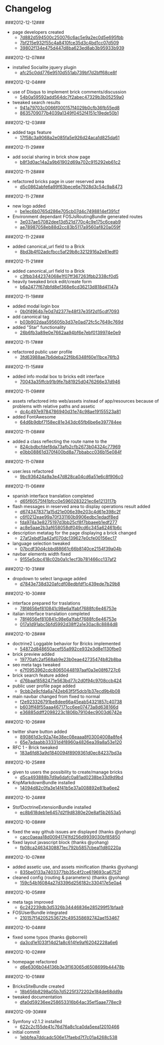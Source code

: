# Changelog

###2012-12-12###

- page developers created
    - [7d882d594500c250076c6ac5e9a2ec0d5e695fbb](https://github.com/inmarelibero/SymfonyBricks/commit/7d882d594500c250076c6ac5e9a2ec0d5e695fbb)
    - [7bf215e932f55c4a8410fce35d3c4bd1cc07d509](https://github.com/inmarelibero/SymfonyBricks/commit/7bf215e932f55c4a8410fce35d3c4bd1cc07d509)
    - [39802f134e475d447d8ba623ed8ab3b95933b939](https://github.com/inmarelibero/SymfonyBricks/commit/39802f134e475d447d8ba623ed8ab3b95933b939)

###2012-12-07###

- installed Socialite jquery plugin
    - [afc25c0dd776e9510d551ab739bf7d2bff68ce8f](https://github.com/inmarelibero/SymfonyBricks/commit/afc25c0dd776e9510d551ab739bf7d2bff68ce8f)

###2012-12-04###

- use of Disqus to implement brick comments/discussion
    - [54b0a59592add564dc7f2abec47329b3b05259a0](https://github.com/inmarelibero/SymfonyBricks/commit/54b0a59592add564dc7f2abec47329b3b05259a0)
- tweaked search results
    - [941a79703c0066f000157f4029b0cfb36fb55ed8](https://github.com/inmarelibero/SymfonyBricks/commit/941a79703c0066f000157f4029b0cfb36fb55ed8)
    - [8635709077b4039a1349f0452f4151c19ede50b1](https://github.com/inmarelibero/SymfonyBricks/commit/8635709077b4039a1349f0452f4151c19ede50b1)
    
###2012-12-03###

- added tags feature
    - [17f58c3a9068a2e085fa5e926d24aca1d825da61](https://github.com/inmarelibero/SymfonyBricks/commit/17f58c3a9068a2e085fa5e926d24aca1d825da61)
    
###2012-11-29###

- add social sharing in brick show page 
    - [b8f3d0ac14a2a9b61902d69a702c915292eb61c2](https://github.com/inmarelibero/SymfonyBricks/commit/b8f3d0ac14a2a9b61902d69a702c915292eb61c2)
    
###2012-11-28###

- refactored bricks page in user reserved area
    - [d5c0862abfe6a99f63bece6e7928d3c54c9a8473](https://github.com/inmarelibero/SymfonyBricks/commit/d5c0862abfe6a99f63bece6e7928d3c54c9a8473)

###2012-11-27###

- new logo added
    - [be1ec6b0765d286e705cb07d4c7498814ef391cf](https://github.com/inmarelibero/SymfonyBricks/commit/be1ec6b0765d286e705cb07d4c7498814ef391cf)
- Environment dependant FOSJsRoutingBundle generated routes
    - [3e037ae57082dee13d521d770c4c9e175c6ceab9](https://github.com/inmarelibero/SymfonyBricks/commit/3e037ae57082dee13d521d770c4c9e175c6ceab9)
    - [ae78987058eb88d2cc83b5117a9560af820a059f](https://github.com/inmarelibero/SymfonyBricks/commit/ae78987058eb88d2cc83b5117a9560af820a059f)    

###2012-11-22###

- added canonical_url field to a Brick
    - [8bd3b4f02adcfbcc5af29b8c3212916a2e81edf0](https://github.com/inmarelibero/SymfonyBricks/commit/8bd3b4f02adcfbcc5af29b8c3212916a2e81edf0)
    
###2012-11-21###

- added canonical_url field to a Brick
    - [c3fbb3442374068e1f07ff367263fbb2338cf0d5](https://github.com/inmarelibero/SymfonyBricks/commit/c3fbb3442374068e1f07ff367263fbb2338cf0d5)
- heavily tweaked brick edit/create form
    - [b6a2477f67dbfd8ef368e6cd36213d818d41147a](https://github.com/inmarelibero/SymfonyBricks/commit/b6a2477f67dbfd8ef368e6cd36213d818d41147a)
    
    
###2012-11-19###

- added modal login box
    - [0b0f4964b7e0d7d2377e48f37e35f2d15cdf7093](https://github.com/inmarelibero/SymfonyBricks/commit/0b0f4964b7e0d7d2377e48f37e35f2d15cdf7093)
- add canonical tag
    - [b03b902daa595605b3d37e0ad72fc5c7649c769d](https://github.com/inmarelibero/SymfonyBricks/commit/b03b902daa595605b3d37e0ad72fc5c7649c769d)
- added "Star" functionality
    - [26b6fb3a89e0e7662aa94bf6e7ebf0139974e0e9](https://github.com/inmarelibero/SymfonyBricks/commit/26b6fb3a89e0e7662aa94bf6e7ebf0139974e0e9)
    
###2012-11-17###

- refactored public user profile
    - [3fd63988ae7b6deba22f6b6348f60e11bce76fb3](https://github.com/inmarelibero/SymfonyBricks/commit/3fd63988ae7b6deba22f6b6348f60e11bce76fb3)
    
###2012-11-15###

- added info modal box to bricks edit interface
    - [70043a35ffcb91b9fe7b81925d0476266e37d946](https://github.com/inmarelibero/SymfonyBricks/commit/70043a35ffcb91b9fe7b81925d0476266e37d946)
    
###2012-11-09###

- assets refactored into web/assets instead of app/resources because of problems with relative paths and assetic
    - [dc4c497e9784786940d31e74c98ae19155523a81](https://github.com/inmarelibero/SymfonyBricks/commit/dc4c497e9784786940d31e74c98ae19155523a81)
- added FontAwesome
    - [64d6b9dbf7158ec81e343dc65fb6be6e397784ee](https://github.com/inmarelibero/SymfonyBricks/commit/64d6b9dbf7158ec81e343dc65fb6be6e397784ee)
    
###2012-11-08###

- added a class reflecting the route name to the <body>
    - [824cbdbcfdef8da73afb2cfb2673b04324c77969](https://github.com/inmarelibero/SymfonyBricks/commit/824cbdbcfdef8da73afb2cfb2673b04324c77969)
    - [e0bb08861d370f400bd8a77bbabcc036b15e084f](https://github.com/inmarelibero/SymfonyBricks/commit/e0bb08861d370f400bd8a77bbabcc036b15e084f)
    
###2012-11-07###

- user.less refactored
    - [9bc936424a9a3e47d828ca04cd6a51e6c8f906c0](https://github.com/inmarelibero/SymfonyBricks/commit/9bc936424a9a3e47d828ca04cd6a51e6c8f906c0)

###2012-11-06###

- spanish interface translation completed
    - [d65f60575f41bfcc0e5960283221ec6e1213117b](https://github.com/inmarelibero/SymfonyBricks/commit/d65f60575f41bfcc0e5960283221ec6e1213117b)
- flash messages in reserved area to display operations result added
    - [d6743478371a15d21e006e39e203c4d61e398c2f](https://github.com/inmarelibero/SymfonyBricks/commit/d6743478371a15d21e006e39e203c4d61e398c2f)
    - [c6f0212eae99a70f331160b9906edbc1edadf8ed](https://github.com/inmarelibero/SymfonyBricks/commit/c6f0212eae99a70f331160b9906edbc1edadf8ed)
    - [fda974a3e8275197d3bb25cf8f7bbaeeb1edf277](https://github.com/inmarelibero/SymfonyBricks/commit/fda974a3e8275197d3bb25cf8f7bbaeeb1edf277)
    - [ac8e5aae2b3af658058df049cd6c345a62461b6c](https://github.com/inmarelibero/SymfonyBricks/commit/ac8e5aae2b3af658058df049cd6c345a62461b6c)
- description metatag for the page displaying a brick changed
    - [27af2ebdf3a42af070dc139627e0cfe00156ec17](https://github.com/inmarelibero/SymfonyBricks/commit/27af2ebdf3a42af070dc139627e0cfe00156ec17)
- language selection tweaked
    - [07bcdf30d4cbbd88661c66b8140ce2154f39a04b](https://github.com/inmarelibero/SymfonyBricks/commit/07bcdf30d4cbbd88661c66b8140ce2154f39a04b)
- navbar elements width fixed
    - [9155e5cbc418c02b0a1c1ecf3b781466cc137af2](https://github.com/inmarelibero/SymfonyBricks/commit/9155e5cbc418c02b0a1c1ecf3b781466cc137af2)

###2012-10-31###

- dropdown to select language added
    - [d7843e738d320afcdf08edbfdf1c439ede7b29b8](https://github.com/inmarelibero/SymfonyBricks/commit/d7843e738d320afcdf08edbfdf1c439ede7b29b8)

###2012-10-30###

- interface prepared for traslations
    - [78f4656ef810841c98e6a1fabf7688fc6e46753e](https://github.com/inmarelibero/SymfonyBricks/commit/78f4656ef810841c98e6a1fabf7688fc6e46753e)
- italian interface translation completed
    - [78f4656ef810841c98e6a1fabf7688fc6e46753e](https://github.com/inmarelibero/SymfonyBricks/commit/78f4656ef810841c98e6a1fabf7688fc6e46753e)
    - [017a1d91abc5bfd5992d38ff2a1e30ac8c8884d8](https://github.com/inmarelibero/SymfonyBricks/commit/017a1d91abc5bfd5992d38ff2a1e30ac8c8884d8)
    
###2012-10-28###

- doctrine2 Loggable behavior for Bricks implemented
    - [54872d848650acef55a992ce932e3d8e1130fbe0](https://github.com/inmarelibero/SymfonyBricks/commit/54872d848650acef55a992ce932e3d8e1130fbe0)
- brick preview added
    - [19770afc2af568ab9e23b0eae42735474b82b8ba](https://github.com/inmarelibero/SymfonyBricks/commit/19770afc2af568ab9e23b0eae42735474b82b8ba)
- seo meta tags tweaked
    - [e7f0953962cdc80650448197aaf0a3e08f6727c6](https://github.com/inmarelibero/SymfonyBricks/commit/e7f0953962cdc80650448197aaf0a3e08f6727c6)
- brick search feature added
    - [d76baaf8582471e563bd77c2d0f94c9708ccb424](https://github.com/inmarelibero/SymfonyBricks/commit/d76baaf8582471e563bd77c2d0f94c9708ccb424)
- public user profile page added
    - [9cbb2e9cfda6a742eb63f5f5dcb1b37ecd9b4b08](https://github.com/inmarelibero/SymfonyBricks/commit/9cbb2e9cfda6a742eb63f5f5dcb1b37ecd9b4b08)
- main navbar changed from fixed to normal
    - [f2e923326791be8dee66a45eab54321857c40738](https://github.com/inmarelibero/SymfonyBricks/commit/f2e923326791be8dee66a45eab54321857c40738)
    - [b603ff48f55aaa467171cc6ee07473a8d638166d](https://github.com/inmarelibero/SymfonyBricks/commit/b603ff48f55aaa467171cc6ee07473a8d638166d)
    - [e36885ddff2098223c1806b79104ec9003d6742e](https://github.com/inmarelibero/SymfonyBricks/commit/e36885ddff2098223c1806b79104ec9003d6742e)

###2012-10-26###

- twitter share button added
    - [890861d3c92a74e38ec08eaaa8f03004008a8fe4](https://github.com/inmarelibero/SymfonyBricks/commit/890861d3c92a74e38ec08eaaa8f03004008a8fe4)
    - [65e7adaabb33331d4f8960a4826ea39a8a53e120](https://github.com/inmarelibero/SymfonyBricks/commit/65e7adaabb33331d4f8960a4826ea39a8a53e120)
- RFC 1 - Brick tweaked
    - [183a6fd83a9d1840094f8909361d0ec84237bd3a](https://github.com/inmarelibero/SymfonyBricks/commit/183a6fd83a9d1840094f8909361d0ec84237bd3a)

###2012-10-25###

- given to users the possibility to create/manage bricks
    - [d5ca493888b7d9a6dafc0a81ad0238be33d9d9bd](https://github.com/inmarelibero/SymfonyBricks/commit/d5ca493888b7d9a6dafc0a81ad0238be33d9d9bd)
- KnpMarkdownBundle installed
    - [14094d82c0fa3e14f41b5e37a008892e81ba6ee2](https://github.com/inmarelibero/SymfonyBricks/commit/14094d82c0fa3e14f41b5e37a008892e81ba6ee2)

###2012-10-24###

- StofDoctrineExtensionBundle installed
    - [ec8b618deb1e6457d2f9d8380e20e8af5b2653a5](https://github.com/inmarelibero/SymfonyBricks/commit/ec8b618deb1e6457d2f9d8380e20e8af5b2653a5)

###2012-10-08###

- fixed the way github issues are displayed (thanks @yohang)
    - [cacc0aeaa18d00941741fd256d9939030bf85850](https://github.com/inmarelibero/SymfonyBricks/commit/cacc0aeaa18d00941741fd256d9939030bf85850)
- fixed layout javascript block (thanks @yohang)
    - [fb08ca24634308871ec792b5857cbea11d80220a](https://github.com/inmarelibero/SymfonyBricks/commit/fb08ca24634308871ec792b5857cbea11d80220a)

###2012-10-07###

- added assetic use, and assets minification (thanks @yohang)
    - [835be0133a7403377bb35c4f2ce619693ca6752f](https://github.com/inmarelibero/SymfonyBricks/commit/835be0133a7403377bb35c4f2ce619693ca6752f)
- cleaned config (routing & parameters) (thanks @yohang)
    - [159c54b16084a27d3396d256182c330417e5e0a4](https://github.com/inmarelibero/SymfonyBricks/commit/159c54b16084a27d3396d256182c330417e5e0a4)

###2012-10-05###

- meta tags improved
    - [6c242239db3d5326b34446836e285299f51bfaa9](https://github.com/inmarelibero/SymfonyBricks/commit/6c242239db3d5326b34446836e285299f51bfaa9)
- FOSUserBundle integrated
    - [210157f14205253672fc495358692742ae153467](https://github.com/inmarelibero/SymfonyBricks/commit/210157f14205253672fc495358692742ae153467)

###2012-10-04###

- fixed some typos (thanks @pborreli)
    - [da3cd1e1033f14d21a8c614fe9af62042228a6e6](https://github.com/inmarelibero/SymfonyBricks/commit/da3cd1e1033f14d21a8c614fe9af62042228a6e6)

###2012-10-02###

- homepage refactored
    - [d6e6306b044136b3e3f163065d6508699b44478b](https://github.com/inmarelibero/SymfonyBricks/commit/d6e6306b044136b3e3f163065d6508699b44478b)

###2012-10-01###

- BricksSiteBundle created
    - [18b656b8298a05b7d5225f372202e184de68dd9a](https://github.com/inmarelibero/SymfonyBricks/commit/18b656b8298a05b7d5225f372202e184de68dd9a)
- tweaked documentation
    - [dfa0d59236ee258653316b64ac35ef5aae778ec9](https://github.com/inmarelibero/SymfonyBricks/commit/dfa0d59236ee258653316b64ac35ef5aae778ec9)

###2012-09-30###

- Symfony v2.1.2 installed
    - [622c2c155de41c76d76a8c1ca0da5eea12010466](https://github.com/inmarelibero/SymfonyBricks/commit/622c2c155de41c76d76a8c1ca0da5eea12010466)
- initial commit
    - [1ebbfea7ddcadc506e17faebd7f7c01a4268c538](https://github.com/inmarelibero/SymfonyBricks/commit/1ebbfea7ddcadc506e17faebd7f7c01a4268c538)
    